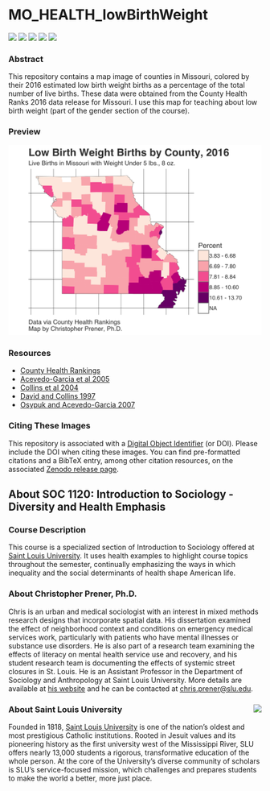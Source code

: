 # MO_HEALTH_lowBirthWeight

[![](https://img.shields.io/badge/extent-missouri-red.svg)](https://github.com/slu-soc1120/MO_HEALTH_lowBirthWeight/)
[![](https://img.shields.io/badge/category-health-orange.svg)](https://github.com/slu-soc1120/MO_HEALTH_lowBirthWeight/)
[![](https://img.shields.io/github/release/slu-soc1120/MO_HEALTH_lowBirthWeight.svg?label=version)](https://github.com/slu-soc1120/MO_HEALTH_lowBirthWeight/releases)
[![](https://img.shields.io/github/last-commit/slu-soc1120/MO_HEALTH_lowBirthWeight.svg)](https://github.com/slu-soc1120/MO_HEALTH_lowBirthWeight/commits/master)
[![](https://img.shields.io/github/repo-size/slu-soc1120/MO_HEALTH_lowBirthWeight.svg)](https://github.com/slu-soc1120/MO_HEALTH_lowBirthWeight/)

### Abstract
This repository contains a map image of counties in Missouri, colored by their 2016 estimated low birth weight births as a percentage of the total number of live births. These data were obtained from the County Health Ranks 2016 data release for Missouri. I use this map for teaching about low birth weight (part of the gender section of the course).

### Preview
![](2016/results/lbwMap16-trans.png)

### Resources
* [County Health Rankings](http://www.countyhealthrankings.org)
* [Acevedo-Garcia et al 2005](http://pediatrics.aappublications.org/content/115/1/e20.short)
* [Collins et al 2004](https://ajph.aphapublications.org/doi/abs/10.2105/AJPH.94.12.2132)
* [David and Collins 1997](http://www.nejm.org/doi/full/10.1056/NEJM199710233371706)
* [Osypuk and Acevedo-Garcia 2007](https://academic.oup.com/aje/article/167/11/1295/131712)

### Citing These Images
This repository is associated with a [Digital Object Identifier](https://en.wikipedia.org/wiki/Digital_object_identifier) (or DOI). Please include the DOI when citing these images. You can find pre-formatted citations and a BibTeX entry, among other citation resources, on the associated [Zenodo release page]().

## About SOC 1120: Introduction to Sociology - Diversity and Health Emphasis
### Course Description
This course is a specialized section of Introduction to Sociology offered at [Saint Louis University](http://wwww.slu.edu). It uses health examples to highlight course topics throughout the semester, continually emphasizing the ways in which inequality and the social determinants of health shape American life.

### About Christopher Prener, Ph.D.
Chris is an urban and medical sociologist with an interest in mixed methods research designs that incorporate spatial data. His dissertation examined the effect of neighborhood context and conditions on emergency medical services work, particularly with patients who have mental illnesses or substance use disorders. He is also part of a research team examining the effects of literacy on mental health service use and recovery, and his student research team is documenting the effects of systemic street closures in St. Louis. He is an Assistant Professor in the Department of Sociology and Anthropology at Saint Louis University. More details are available at [his website](https://chris-prener.github.io) and he can be contacted at [chris.prener@slu.edu](mailto:chris.prener@slu.edu).

### About Saint Louis University <img src="https://slu-soc5650.github.io/images/sluLogo.png" align="right" />
Founded in 1818, [Saint Louis University](http://wwww.slu.edu) is one of the nation’s oldest and most prestigious Catholic institutions. Rooted in Jesuit values and its pioneering history as the first university west of the Mississippi River, SLU offers nearly 13,000 students a rigorous, transformative education of the whole person. At the core of the University’s diverse community of scholars is SLU’s service-focused mission, which challenges and prepares students to make the world a better, more just place.
